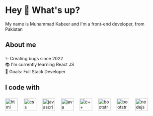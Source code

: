 
###
<h1 align="left">Hey 👋 What's up?</h1>
<p align="left">My name is Muhammad Kabeer and I'm a front-end developer, from Pakistan</p>

###

<h2 align="left">About me</h2>

###

<p align="left">✨ Creating bugs since 2022<br>📚 I'm currently learning React JS<br>🎯 Goals: Full Stack Developer<br></p>


<h2 align="left">I code with</h2>

###

<div align="left">
 <img src="https://cdn.jsdelivr.net/gh/devicons/devicon@latest/icons/html5/html5-original.svg" height="40" alt="html logo"  />
  <img width="12" />
<img src="https://cdn.jsdelivr.net/gh/devicons/devicon@latest/icons/css3/css3-original.svg" height="40" alt="css"  />
  <img width="12" />                  
  <img src="https://cdn.jsdelivr.net/gh/devicons/devicon/icons/javascript/javascript-original.svg" height="40" alt="javascript logo"  />
  <img width="12" />

  <img src="https://cdn.jsdelivr.net/gh/devicons/devicon@latest/icons/java/java-original-wordmark.svg" height="40" alt="java logo"  />
  <img width="12" />
  <img src="https://cdn.jsdelivr.net/gh/devicons/devicon@latest/icons/cplusplus/cplusplus-original.svg" height="40" alt="c++ logo"  />
  <img width="12" />
  <img src="https://cdn.jsdelivr.net/gh/devicons/devicon@latest/icons/bootstrap/bootstrap-original.svg" height="40" alt="bootstrap logo"  />
  <img width="12" />
  <img src="https://cdn.jsdelivr.net/gh/devicons/devicon@latest/icons/react/react-original.svg" height="40" alt="bootstrap logo"  />
  <img width="12" />
  <img src="https://cdn.jsdelivr.net/gh/devicons/devicon/icons/nodejs/nodejs-original.svg" height="40" alt="nodejs logo"  />
  <img width="12" />
  
</div>

###
